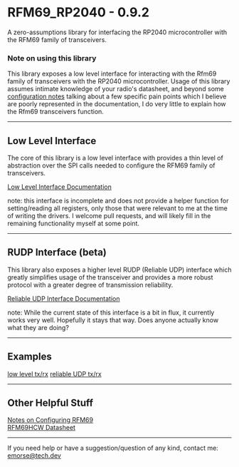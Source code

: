 # RFM69_RP2040 - 0.9.2
A zero-assumptions library for interfacing the RP2040 microcontroller with the RFM69 family of transceivers.
### Note on using this library
This library exposes a low level interface for interacting with the Rfm69 family of transceivers with the RP2040 microcontroller. Usage of this library assumes intimate knowledge of your radio's datasheet, and beyond some [configuration notes](docs/configuration.md) talking about a few specific pain points which I believe are poorly represented in the documentation, I do very little to explain how the Rfm69 transceivers function.  

---
## Low Level Interface
The core of this library is a low level interface with provides a thin level of abstraction over the SPI calls needed to configure the RFM69 family of transceivers.

[Low Level Interface Documentation](docs/interface.md)

note: this interface is incomplete and does not provide a helper function for setting/reading all registers, only those that were relevant to me at the time of writing the drivers. I welcome pull requests, and will likely fill in the remaining functionality myself at some point.

---
## RUDP Interface (beta)
This library also exposes a higher level RUDP (Reliable UDP) interface which greatly simplifies usage of the transceiver and provides a more robust protocol with a greater degree of transmission reliability.

[Reliable UDP Interface Documentation](docs/rudp_interface.md)

note: While the current state of this interface is a bit in flux, it currently works very well. Hopefully it stays that way. Does anyone actually know what they are doing?

---
## Examples
[low level tx/rx](https://github.com/e-mo/rfm69_rp2040/tree/main/examples/low_level)
[reliable UDP tx/rx](https://github.com/e-mo/rfm69_rp2040/tree/main/examples/rudp)

---
## Other Helpful Stuff
[Notes on Configuring RFM69](docs/configuration.md)  
[RFM69HCW Datasheet](https://cdn.sparkfun.com/datasheets/Wireless/General/RFM69HCW-V1.1.pdf)

---
If you need help or have a suggestion/question of any kind, contact me:  
<emorse@tech.dev>
